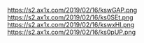 https://s2.ax1x.com/2019/02/16/kswGAP.png
https://s2.ax1x.com/2019/02/16/ks0SEt.png
https://s2.ax1x.com/2019/02/16/kswxHI.png
https://s2.ax1x.com/2019/02/16/ks0pUP.png